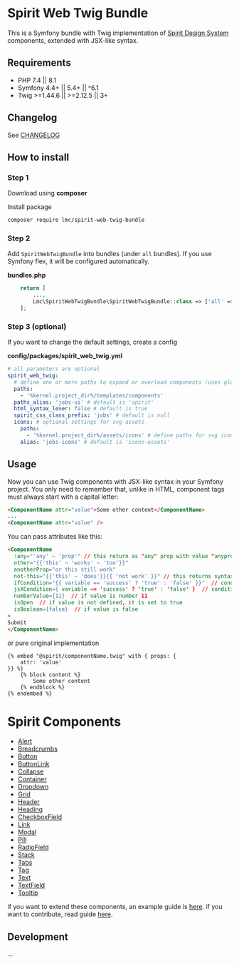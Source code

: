 # Spirit Web Twig Bundle

This is a Symfony bundle with Twig implementation of [Spirit Design System] components, extended with JSX-like syntax.

## Requirements

- PHP 7.4 || 8.1
- Symfony 4.4+ || 5.4+ || ^6.1
- Twig >=1.44.6 || >=2.12.5 || 3+

## Changelog

See [CHANGELOG](./CHANGELOG.md)

## How to install

### Step 1

Download using **composer**

Install package

```bash
composer require lmc/spirit-web-twig-bundle
```

### Step 2

Add `SpiritWebTwigBundle` into bundles (under `all` bundles). If you use Symfony flex, it will be configured automatically.

**bundles.php**

```php
    return [
        ...,
        Lmc\SpiritWebTwigBundle\SpiritWebTwigBundle::class => ['all' => true],
    ];
```

### Step 3 (optional)

If you want to change the default settings, create a config

**config/packages/spirit_web_twig.yml**

```yaml
# all parameters are optional
spirit_web_twig:
  # define one or more paths to expand or overload components (uses glob patterns)
  paths:
    - '%kernel.project_dir%/templates/components'
  paths_alias: 'jobs-ui' # default is 'spirit'
  html_syntax_lexer: false # default is true
  spirit_css_class_prefix: 'jobs' # default is null
  icons: # optional settings for svg assets
    paths:
      - '%kernel.project_dir%/assets/icons' # define paths for svg icons set
    alias: 'jobs-icons' # default is 'icons-assets'
```

## Usage

Now you can use Twig components with JSX-like syntax in your Symfony project. You only need to remember that, unlike in HTML, component tags must always start with a capital letter:

```html
<ComponentName attr="value">Some other content</ComponentName>
...
<ComponentName attr="value" />
```

You can pass attributes like this:

```html
<ComponentName
  :any="'any' ~ 'prop'" // this return as "any" prop with value "anyprop"
  other="{{'this' ~ 'works' ~ 'too'}}"
  anotherProp="or this still work"
  not-this="{{'this' ~ 'does'}}{{ 'not work' }}" // this returns syntax as plain text but prop with dash work
  ifCondition="{{ variable == 'success' ? 'true' : 'false' }}"  // condition can only be written via the ternary operator
  jsXCondition={ variable == 'success' ? 'true' : 'false' }  // condition can only be written via the ternary operator
  numberValue={11}  // if value is number 11
  isOpen  // if value is not defined, it is set to true
  isBoolean={false}  // if value is false
>
Submit
</ComponentName>
```

or pure original implementation

```twig
{% embed "@spirit/componentName.twig" with { props: {
    attr: 'value'
}} %}
    {% block content %}
        Some other content
    {% endblock %}
{% endembed %}
```

# Spirit Components

- [Alert](./src/Resources/components/Alert/README.md)
- [Breadcrumbs](./src/Resources/components/Breadcrumbs/README.md)
- [Button](./src/Resources/components/Button/README.md)
- [ButtonLink](./src/Resources/components/ButtonLink/README.md)
- [Collapse](./src/Resources/components/Collapse/README.md)
- [Container](./src/Resources/components/Container/README.md)
- [Dropdown](./src/Resources/components/Dropdown/README.md)
- [Grid](./src/Resources/components/Grid/README.md)
- [Header](./src/Resources/components/Header/README.md)
- [Heading](./src/Resources/components/Heading/README.md)
- [CheckboxField](./src/Resources/components/CheckboxField/README.md)
- [Link](./src/Resources/components/Link/README.md)
- [Modal](./src/Resources/components/Modal/README.md)
- [Pill](./src/Resources/components/Pill/README.md)
- [RadioField](./src/Resources/components/RadioField/README.md)
- [Stack](./src/Resources/components/Stack/README.md)
- [Tabs](./src/Resources/components/Tabs/README.md)
- [Tag](./src/Resources/components/Tag/README.md)
- [Text](./src/Resources/components/Text/README.md)
- [TextField](./src/Resources/components/TextField/README.md)
- [Tooltip](./src/Resources/components/Tooltip/README.md)

if you want to extend these components, an example guide is [here](./docs/extendComponents.md).
if you want to contribute, read guide [here](./docs/contribution.md).

## Development

...

[spirit design system]: https://github.com/lmc-eu/spirit-design-system

